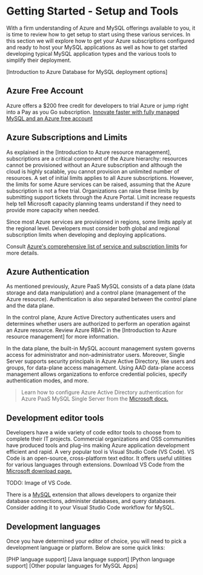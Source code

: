 # Getting Started - Setup and Tools

With a firm understanding of Azure and MySQL offerings available to you, it is time to review how to get setup to start using these various services. In this section we will explore how to get your Azure subscriptions configured and ready to host your MySQL applications as well as how to get started developing typical MySQL application types and the various tools to simplify their deployment.

[Introduction to Azure Database for MySQL deployment options]

## Azure Free Account

Azure offers a $200 free credit for developers to trial Azure or jump right into a Pay as you Go subscription.  [Innovate faster with fully managed MySQL and an Azure free account](https://azure.microsoft.com/en-in/free/mysql/)

## Azure Subscriptions and Limits

As explained in the [Introduction to Azure resource management], subscriptions are a critical component of the Azure hierarchy: resources cannot be provisioned without an Azure subscription and although the cloud is highly scalable, you cannot provision an unlimited number of resources. A set of initial limits applies to all Azure subscriptions. However, the limits for some Azure services can be raised, assuming that the Azure subscription is not a free trial. Organizations can raise these limits by submitting support tickets through the Azure Portal. Limit increase requests help tell Microsoft capacity planning teams understand if they need to provide more capacity when needed.

Since most Azure services are provisioned in regions, some limits apply at the regional level. Developers must consider both global and regional subscription limits when developing and deploying applications.

Consult [Azure's comprehensive list of service and subscription limits](https://docs.microsoft.com/azure/azure-resource-manager/management/azure-subscription-service-limits) for more details.

## Azure Authentication

As mentioned previously, Azure PaaS MySQL consists of a data plane (data storage and data manipulation) and a control plane (management of the Azure resource). Authentication is also separated between the control plane and the data plane.

In the control plane, Azure Active Directory authenticates users and determines whether users are authorized to perform an operation against an Azure resource. Review Azure RBAC in the [Introduction to Azure resource management] for more information.

In the data plane, the built-in MySQL account management system governs access for administrator and non-administrator users. Moreover, Single Server supports security principals in Azure Active Directory, like users and groups, for data-plane access management. Using AAD data-plane access management allows organizations to enforce credential policies, specify authentication modes, and more.

> Learn how to configure Azure Active Directory authentication for Azure PaaS MySQL Single Server from the [Microsoft docs.](https://docs.microsoft.com/azure/mysql/concepts-azure-ad-authentication)

## Development editor tools

Developers have a wide variety of code editor tools to choose from to complete their IT projects. Commercial organizations and OSS communities have produced tools and plug-ins making Azure application development efficient and rapid. A very popular tool is Visual Studio Code (VS Code). VS Code is an open-source, cross-platform text editor. It offers useful utilities for various languages through extensions. Download VS Code from the [Microsoft download page.](https://code.visualstudio.com/download)

TODO: Image of VS Code.

There is a [MySQL](https://marketplace.visualstudio.com/items?itemName=formulahendry.vscode-mysql) extension that allows developers to organize their database connections, administer databases, and query databases. Consider adding it to your Visual Studio Code workflow for MySQL.

## Development languages

Once you have determined your editor of choice, you will need to pick a development language or platform. Below are some quick links:

[PHP language support]
[Java language support]
[Python language support]
[Other popular languages for MySQL Apps]